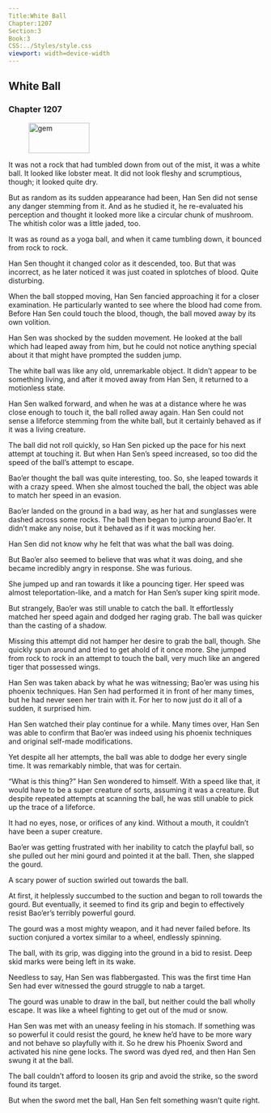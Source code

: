 ```yaml
---
Title:White Ball 
Chapter:1207 
Section:3 
Book:3 
CSS:../Styles/style.css 
viewport: width=device-width
---
```

  
## White Ball
### Chapter 1207
  
<figure>
	<img src="../Images/gem.gif" alt="gem" id="gem" width="120" height="60" />
</figure>
  

  
It was not a rock that had tumbled down from out of the mist, it was a white ball. It looked like lobster meat. It did not look fleshy and scrumptious, though; it looked quite dry.

But as random as its sudden appearance had been, Han Sen did not sense any danger stemming from it. And as he studied it, he re-evaluated his perception and thought it looked more like a circular chunk of mushroom. The whitish color was a little jaded, too.

It was as round as a yoga ball, and when it came tumbling down, it bounced from rock to rock.

Han Sen thought it changed color as it descended, too. But that was incorrect, as he later noticed it was just coated in splotches of blood. Quite disturbing.

When the ball stopped moving, Han Sen fancied approaching it for a closer examination. He particularly wanted to see where the blood had come from. Before Han Sen could touch the blood, though, the ball moved away by its own volition.

Han Sen was shocked by the sudden movement. He looked at the ball which had leaped away from him, but he could not notice anything special about it that might have prompted the sudden jump.

The white ball was like any old, unremarkable object. It didn’t appear to be something living, and after it moved away from Han Sen, it returned to a motionless state.

Han Sen walked forward, and when he was at a distance where he was close enough to touch it, the ball rolled away again. Han Sen could not sense a lifeforce stemming from the white ball, but it certainly behaved as if it was a living creature.

The ball did not roll quickly, so Han Sen picked up the pace for his next attempt at touching it. But when Han Sen’s speed increased, so too did the speed of the ball’s attempt to escape.

Bao’er thought the ball was quite interesting, too. So, she leaped towards it with a crazy speed. When she almost touched the ball, the object was able to match her speed in an evasion.

Bao’er landed on the ground in a bad way, as her hat and sunglasses were dashed across some rocks. The ball then began to jump around Bao’er. It didn’t make any noise, but it behaved as if it was mocking her.

Han Sen did not know why he felt that was what the ball was doing.

But Bao’er also seemed to believe that was what it was doing, and she became incredibly angry in response. She was furious.

She jumped up and ran towards it like a pouncing tiger. Her speed was almost teleportation-like, and a match for Han Sen’s super king spirit mode.

But strangely, Bao’er was still unable to catch the ball. It effortlessly matched her speed again and dodged her raging grab. The ball was quicker than the casting of a shadow.

Missing this attempt did not hamper her desire to grab the ball, though. She quickly spun around and tried to get ahold of it once more. She jumped from rock to rock in an attempt to touch the ball, very much like an angered tiger that possessed wings.

Han Sen was taken aback by what he was witnessing; Bao’er was using his phoenix techniques. Han Sen had performed it in front of her many times, but he had never seen her train with it. For her to now just do it all of a sudden, it surprised him.

Han Sen watched their play continue for a while. Many times over, Han Sen was able to confirm that Bao’er was indeed using his phoenix techniques and original self-made modifications.

Yet despite all her attempts, the ball was able to dodge her every single time. It was remarkably nimble, that was for certain.

“What is this thing?” Han Sen wondered to himself. With a speed like that, it would have to be a super creature of sorts, assuming it was a creature. But despite repeated attempts at scanning the ball, he was still unable to pick up the trace of a lifeforce.

It had no eyes, nose, or orifices of any kind. Without a mouth, it couldn’t have been a super creature.

Bao’er was getting frustrated with her inability to catch the playful ball, so she pulled out her mini gourd and pointed it at the ball. Then, she slapped the gourd.

A scary power of suction swirled out towards the ball.

At first, it helplessly succumbed to the suction and began to roll towards the gourd. But eventually, it seemed to find its grip and begin to effectively resist Bao’er’s terribly powerful gourd.

The gourd was a most mighty weapon, and it had never failed before. Its suction conjured a vortex similar to a wheel, endlessly spinning.

The ball, with its grip, was digging into the ground in a bid to resist. Deep skid marks were being left in its wake.

Needless to say, Han Sen was flabbergasted. This was the first time Han Sen had ever witnessed the gourd struggle to nab a target.

The gourd was unable to draw in the ball, but neither could the ball wholly escape. It was like a wheel fighting to get out of the mud or snow.

Han Sen was met with an uneasy feeling in his stomach. If something was so powerful it could resist the gourd, he knew he’d have to be more wary and not behave so playfully with it. So he drew his Phoenix Sword and activated his nine gene locks. The sword was dyed red, and then Han Sen swung it at the ball.

The ball couldn’t afford to loosen its grip and avoid the strike, so the sword found its target.

But when the sword met the ball, Han Sen felt something wasn’t quite right.
